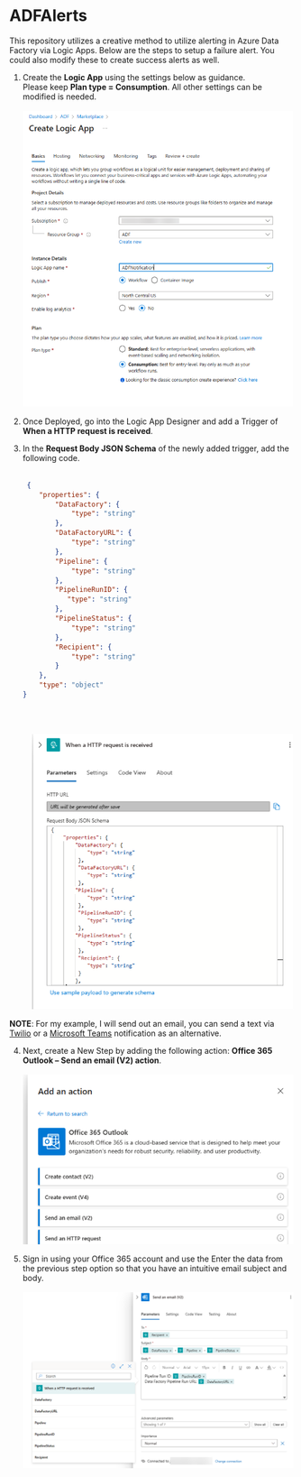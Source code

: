 # ADFAlerts
This repository utilizes a creative method to utilize alerting in Azure Data Factory via Logic Apps.  Below are the steps to setup a failure alert.  You could also modify these to create success alerts as well.

1.	Create the <B>Logic App</B> using the settings below as guidance. <BR>
Please keep <b>Plan type = Consumption</b>.  All other settings can be modified is needed. <br> &nbsp; <br>
![Create Logic App](/img/1-createlogicapp.png)

2. Once Deployed, go into the Logic App Designer and add a Trigger of <B>When a HTTP request is received</B>.
3.	In the <b>Request Body JSON Schema</b> of the newly added trigger, add the following code.<br> &nbsp;<br>

    ```json
     {
        "properties": {
            "DataFactory": {
                "type": "string"
            },
            "DataFactoryURL": {
                "type": "string"
            },
            "Pipeline": {
                "type": "string"
            },
            "PipelineRunID": {
               "type": "string"
        	},
            "PipelineStatus": {
                "type": "string"
            },
            "Recipient": {
                "type": "string"
            }
        },
    	"type": "object"
    }

    ```
<br> &nbsp;<br> 
    <div style="padding-left: 40px">
          ![Logic App Trigger](/img/2-logicapptrigger.png)
    </div>

**NOTE**: For my example, I will send out an email, you can send a text via [Twilio](https://learn.microsoft.com/en-us/connectors/twilio/) or a [Microsoft Teams](https://learn.microsoft.com/en-us/connectors/teams/) notification as an alternative.

4. Next,  create a New Step by adding the following action: **Office 365 Outlook – Send an email (V2) action**. <br> &nbsp; <br>
![Logic App Action](/img/3-logicappaction.png)

5. Sign in using your Office 365 account and use the Enter the data from the previous step option so that you have an intuitive email subject and body. <br> &nbsp; <br>
![Logic App Email](/img/4-logicappemail.png)
